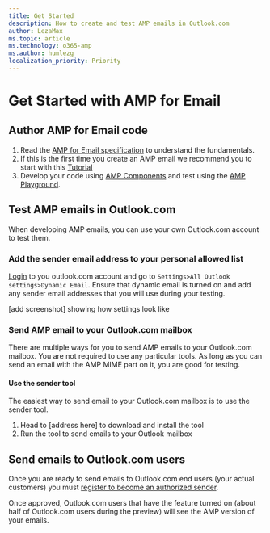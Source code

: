 ```yaml
---
title: Get Started
description: How to create and test AMP emails in Outlook.com
author: LezaMax
ms.topic: article
ms.technology: o365-amp
ms.author: humlezg
localization_priority: Priority
---
```

# Get Started with AMP for Email

## Author AMP for Email code

1. Read the [AMP for Email specification](https://amp.dev/documentation/guides-and-tutorials/learn/amp-email-format) to understand the fundamentals. 
1. If this is the first time you create an AMP email we recommend you to start with this [Tutorial](https://amp.dev/documentation/guides-and-tutorials/start/create_email/?format=email)
1. Develop your code using [AMP Components](https://amp.dev/documentation/components/?format=email) and test using the [AMP Playground](https://playground.amp.dev/?runtime=amp4email). 


## Test AMP emails in Outlook.com
When developing AMP emails, you can use your own Outlook.com account to test them. 

### Add the sender email address to your personal allowed list
[Login](https://www.outlook.com) to you outlook.com account and go to `Settings>All Outlook settings>Dynamic Email`.  Ensure that dynamic email is turned on and add any sender email addresses that you will use during your testing. 

[add screenshot] showing how settings look like

### Send AMP email to your Outlook.com mailbox
There are multiple ways for you to send AMP emails to your Outlook.com mailbox. You are not required to use any particular tools. As long as you can send an email with the AMP MIME part on it, you are good for testing.

#### Use the sender tool
The easiest way to send email to your Outlook.com mailbox is to use the sender tool. 
1. Head to [address here] to download and install the tool
1. Run the tool to send emails to your Outlook mailbox



## Send emails to Outlook.com users

Once you are ready to send emails to Outlook.com end users (your actual customers) you must [register to become an authorized sender](register-outlook.md). 

Once approved, Outlook.com users that have the feature turned on (about half of Outlook.com users during the preview) will see the AMP version of your emails.

